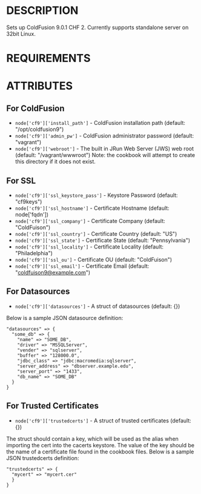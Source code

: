 DESCRIPTION
===========

Sets up ColdFusion 9.0.1 CHF 2. Currently supports standalone server on 32bit Linux.

REQUIREMENTS
============

ATTRIBUTES
==========

For ColdFusion
--------------

* `node['cf9']['install_path']` - ColdFusion installation path (default: "/opt/coldfusion9")
* `node['cf9']['admin_pw']` - ColdFusion administrator password (default: "vagrant")
* `node['cf9']['webroot']` - The built in JRun Web Server (JWS) web root (default: "/vagrant/wwwroot") 
  Note: the cookbook will attempt to create this directory if it does not exist.

For SSL
-------

* `node['cf9']['ssl_keystore_pass']` - Keystore Password (default: "cf9keys")
* `node['cf9']['ssl_hostname']` - Certificate Hostname (default: node['fqdn'])
* `node['cf9']['ssl_company']` - Certificate Company (default: "ColdFuison")
* `node['cf9']['ssl_country']` - Certificate Country (default: "US")
* `node['cf9']['ssl_state']` - Certificate State (default: "Pennsylvania")
* `node['cf9']['ssl_locality']` - Certificate Locality (default: "Philadelphia")
* `node['cf9']['ssl_ou']` - Certificate OU (default: "ColdFuison")
* `node['cf9']['ssl_email']` - Certificate Email (default: "coldfuison9@example.com")

For Datasources
---------------

* `node['cf9']['datasources']` - A struct of datasources (default: {})

Below is a sample JSON datasource definition:

    "datasources" => {
      "some_db" => {
        "name" => "SOME_DB",
        "driver" => "MSSQLServer",
        "vender" => "sqlserver",
        "buffer" => "128000.0",
        "jdbc_class" => "jdbc:macromedia:sqlserver",
        "server_address" => "dbserver.example.edu",
        "server_port" => "1433",
        "db_name" => "SOME_DB"
      }
    }

For Trusted Certificates
------------------------

* `node['cf9']['trustedcerts']` - A struct of trusted certificates (default: {})

The struct should contain a key, which will be used as the alias when importing the cert
into the cacerts keystore. The value of the key should be the name of a certificate file
found in the cookbook files. Below is a sample JSON trustedcerts definition:

    "trustedcerts" => {
      "mycert" => "mycert.cer"
      }
    }


